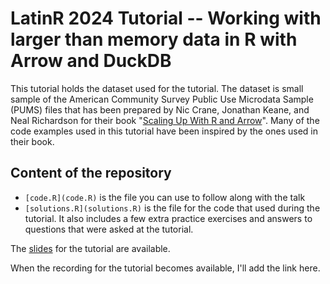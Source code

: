 # LatinR 2024 Tutorial --  Working with larger than memory data in R with Arrow and DuckDB

This tutorial holds the dataset used for the tutorial. The dataset is small
sample of the American Community Survey Public Use Microdata Sample (PUMS) files
that has been prepared by Nic Crane, Jonathan Keane, and Neal Richardson for
their book "[Scaling Up With R and Arrow](https://arrowrbook.com/)". Many of the
code examples used in this tutorial have been inspired by the ones used in their
book.

## Content of the repository

* `[code.R](code.R)` is the file you can use to follow along with the talk
* `[solutions.R](solutions.R)` is the file for the code that used during the tutorial. It also
  includes a few extra practice exercises and answers to questions that were
  asked at the tutorial.

The [slides](https://docs.google.com/presentation/d/e/2PACX-1vTLPVZWcJH-1e3KxMrIx14ab8KFTGL1pw2eQJDziEI3-8cyuvUxCkFFEXhJ9-YmnvbxTD4thiRt9QQF/pub?start=false&loop=false&delayms=10000) for the tutorial are available.

When the recording for the tutorial becomes available, I'll add the link here.

